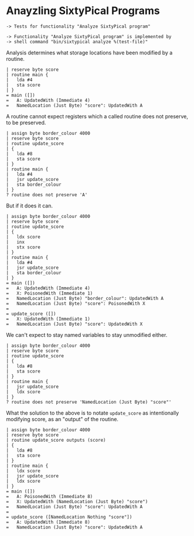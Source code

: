 Anayzling SixtyPical Programs
=============================

    -> Tests for functionality "Analyze SixtyPical program"
    
    -> Functionality "Analyze SixtyPical program" is implemented by
    -> shell command "bin/sixtypical analyze %(test-file)"

Analysis determines what storage locations have been modified by a
routine.

    | reserve byte score
    | routine main {
    |   lda #4
    |   sta score
    | }
    = main ([])
    =   A: UpdatedWith (Immediate 4)
    =   NamedLocation (Just Byte) "score": UpdatedWith A

A routine cannot expect registers which a called routine does not
preserve, to be preserved.

    | assign byte border_colour 4000
    | reserve byte score
    | routine update_score
    | {
    |   lda #8
    |   sta score
    | }
    | routine main {
    |   lda #4
    |   jsr update_score
    |   sta border_colour
    | }
    ? routine does not preserve 'A'

But if it does it can.

    | assign byte border_colour 4000
    | reserve byte score
    | routine update_score
    | {
    |   ldx score
    |   inx
    |   stx score
    | }
    | routine main {
    |   lda #4
    |   jsr update_score
    |   sta border_colour
    | }
    = main ([])
    =   A: UpdatedWith (Immediate 4)
    =   X: PoisonedWith (Immediate 1)
    =   NamedLocation (Just Byte) "border_colour": UpdatedWith A
    =   NamedLocation (Just Byte) "score": PoisonedWith X
    = 
    = update_score ([])
    =   X: UpdatedWith (Immediate 1)
    =   NamedLocation (Just Byte) "score": UpdatedWith X

We can't expect to stay named variables to stay unmodified either.

    | assign byte border_colour 4000
    | reserve byte score
    | routine update_score
    | {
    |   lda #8
    |   sta score
    | }
    | routine main {
    |   jsr update_score
    |   ldx score
    | }
    ? routine does not preserve 'NamedLocation (Just Byte) "score"'

What the solution to the above is to notate `update_score` as intentionally
modifying score, as an "output" of the routine.

    | assign byte border_colour 4000
    | reserve byte score
    | routine update_score outputs (score)
    | {
    |   lda #8
    |   sta score
    | }
    | routine main {
    |   ldx score
    |   jsr update_score
    |   ldx score
    | }
    = main ([])
    =   A: PoisonedWith (Immediate 8)
    =   X: UpdatedWith (NamedLocation (Just Byte) "score")
    =   NamedLocation (Just Byte) "score": UpdatedWith A
    = 
    = update_score ([NamedLocation Nothing "score"])
    =   A: UpdatedWith (Immediate 8)
    =   NamedLocation (Just Byte) "score": UpdatedWith A
